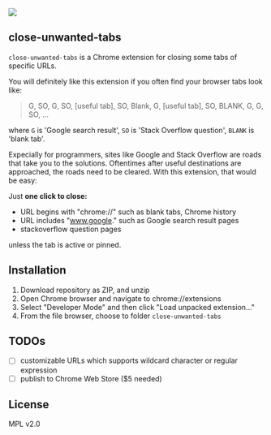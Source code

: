 ![](https://github.com/herrkaefer/close-unwanted-tabs/raw/master/icons/icon128.png)

## close-unwanted-tabs

`close-unwanted-tabs` is a Chrome extension for closing some tabs of specific URLs.

You will definitely like this extension if you often find your browser tabs look like:

>G, SO, G, SO, [useful tab], SO, Blank, G, [useful tab], SO, BLANK, G, G, SO, ...

where `G` is 'Google search result', `SO` is 'Stack Overflow question', `BLANK` is 'blank tab'.

Expecially for programmers, sites like Google and Stack Overflow are roads that take you to the solutions. Oftentimes after useful destinations are approached, the roads need to be cleared. With this extension, that would be easy:

Just **one click to close:**

- URL begins with "chrome://" such as blank tabs, Chrome history
- URL includes "www.google." such as Google search result pages
- stackoverflow question pages

unless the tab is active or pinned.

## Installation

1. Download repository as ZIP, and unzip
2. Open Chrome browser and navigate to chrome://extensions
3. Select "Developer Mode" and then click "Load unpacked extension..."
4. From the file browser, choose to folder `close-unwanted-tabs`

## TODOs

- [ ] customizable URLs which supports wildcard character or regular expression
- [ ] publish to Chrome Web Store ($5 needed)

## License

MPL v2.0

